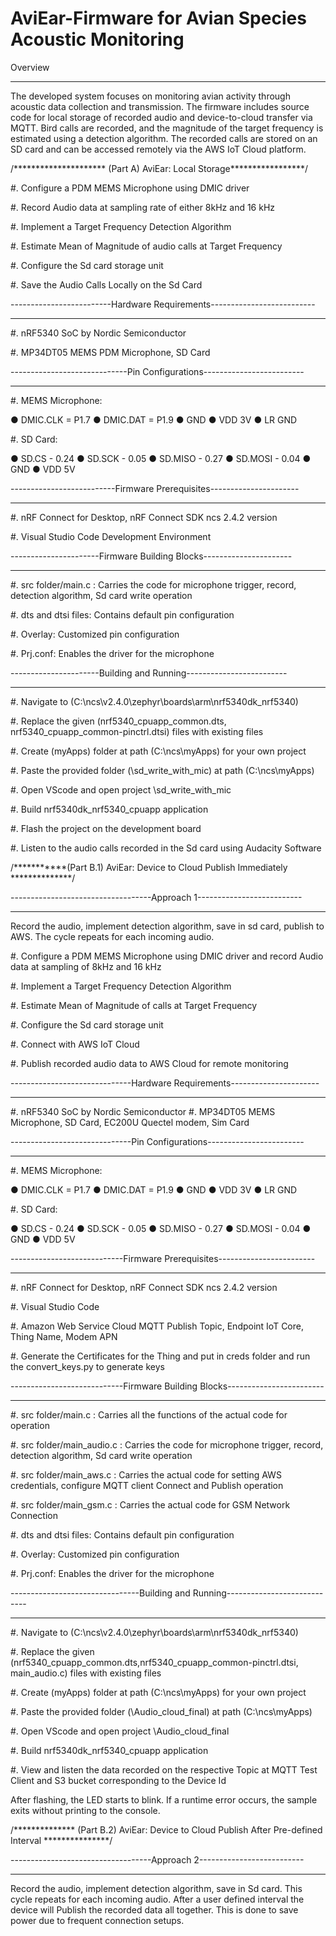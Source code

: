 # AviEar-Firmware for Avian Species Acoustic Monitoring

Overview
********
The developed system focuses on monitoring avian activity through acoustic data collection and transmission. The firmware includes source code for local storage of recorded audio and device-to-cloud transfer via MQTT. Bird calls are recorded, and the magnitude of the target frequency is estimated using a detection algorithm. The recorded calls are stored on an SD card and can be accessed remotely via the AWS IoT Cloud platform.

/********************* (Part A) AviEar: Local Storage*****************/

#. Configure a PDM MEMS Microphone using DMIC driver 

#. Record Audio data at sampling rate of either 8kHz and 16 kHz

#. Implement a Target Frequency Detection Algorithm

#. Estimate Mean of Magnitude of audio calls at Target Frequency

#. Configure the Sd card storage unit

#. Save the Audio Calls Locally on the Sd Card

-------------------------Hardware Requirements--------------------------
************************************************************************
#. nRF5340 SoC by Nordic Semiconductor

#. MP34DT05 MEMS PDM Microphone, SD Card

-----------------------------Pin Configurations-------------------------
************************************************************************
#. MEMS Microphone:

● DMIC.CLK = P1.7
● DMIC.DAT = P1.9
● GND
● VDD 3V
● LR GND

#. SD Card:

● SD.CS - 0.24
● SD.SCK - 0.05
● SD.MISO - 0.27
● SD.MOSI - 0.04
● GND
● VDD 5V

--------------------------Firmware Prerequisites----------------------
**********************************************************************
#. nRF Connect for Desktop, nRF Connect SDK ncs 2.4.2 version 

#. Visual Studio Code Development Environment

----------------------Firmware Building Blocks----------------------
********************************************************************
#. src folder/main.c : Carries the code for microphone trigger, record, detection algorithm, Sd card write operation

#. dts and dtsi files: Contains default pin configuration

#. Overlay: Customized pin configuration

#. Prj.conf: Enables the driver for the microphone

----------------------Building and Running-------------------------
*******************************************************************
#. Navigate to (C:\ncs\v2.4.0\zephyr\boards\arm\nrf5340dk_nrf5340)

#. Replace the given (nrf5340_cpuapp_common.dts, nrf5340_cpuapp_common-pinctrl.dtsi) files with existing files

#. Create (myApps) folder at path (C:\ncs\myApps) for your own project

#. Paste the provided folder (\sd_write_with_mic) at path (C:\ncs\myApps)

#. Open VScode and open project \sd_write_with_mic

#. Build nrf5340dk_nrf5340_cpuapp application

#. Flash the project on the development board

#. Listen to the audio calls recorded in the Sd card using Audacity Software

/***********(Part B.1) AviEar: Device to Cloud Publish Immediately **************/

-----------------------------------Approach 1--------------------------
***********************************************************************
Record the audio, implement detection algorithm, save in sd card, publish to AWS. The cycle repeats for each incoming audio.

#. Configure a PDM MEMS Microphone using DMIC driver and record Audio data at sampling of 8kHz and 16 kHz

#. Implement a Target Frequency Detection Algorithm

#. Estimate Mean of Magnitude of calls at Target Frequency

#. Configure the Sd card storage unit

#. Connect with AWS IoT Cloud

#. Publish recorded audio data to AWS Cloud for remote monitoring

------------------------------Hardware Requirements----------------------
*************************************************************************
#. nRF5340 SoC by Nordic Semiconductor
#. MP34DT05 MEMS Microphone, SD Card, EC200U Quectel modem, Sim Card

------------------------------Pin Configurations------------------------ 
************************************************************************
#. MEMS Microphone:

● DMIC.CLK = P1.7
● DMIC.DAT = P1.9
● GND
● VDD 3V
● LR GND

#. SD Card:

● SD.CS - 0.24
● SD.SCK - 0.05
● SD.MISO - 0.27
● SD.MOSI - 0.04
● GND
● VDD 5V

----------------------------Firmware Prerequisites------------------------
**************************************************************************
#. nRF Connect for Desktop, nRF Connect SDK ncs 2.4.2 version 

#. Visual Studio Code

#. Amazon Web Service Cloud MQTT Publish Topic, Endpoint IoT Core, Thing Name, Modem APN

#. Generate the Certificates for the Thing and put in creds folder and run the convert_keys.py to generate keys


----------------------------Firmware Building Blocks------------------------
****************************************************************************
#. src folder/main.c : Carries all the functions of the actual code for operation

#. src folder/main_audio.c : Carries the code for microphone trigger, record, detection algorithm, Sd card write operation

#. src folder/main_aws.c : Carries the actual code for setting AWS credentials, configure MQTT client Connect and Publish operation

#. src folder/main_gsm.c : Carries the actual code for GSM Network Connection 

#. dts and dtsi files: Contains default pin configuration

#. Overlay: Customized pin configuration

#. Prj.conf: Enables the driver for the microphone

--------------------------------Building and Running----------------------------
********************************************************************************

#. Navigate to (C:\ncs\v2.4.0\zephyr\boards\arm\nrf5340dk_nrf5340)

#. Replace the given (nrf5340_cpuapp_common.dts,nrf5340_cpuapp_common-pinctrl.dtsi, main_audio.c) files with existing files

#. Create (myApps) folder at path (C:\ncs\myApps) for your own project

#. Paste the provided folder (\Audio_cloud_final) at path (C:\ncs\myApps)

#. Open VScode and open project \Audio_cloud_final

#. Build nrf5340dk_nrf5340_cpuapp application 

#. View and listen the data recorded on the respective Topic at MQTT Test Client and S3 bucket corresponding to the Device Id

After flashing, the LED starts to blink. If a runtime error occurs, the sample
exits without printing to the console.

/************** (Part B.2) AviEar: Device to Cloud Publish After Pre-defined Interval ***************/
 
-----------------------------------Approach 2--------------------------
***********************************************************************
Record the audio, implement detection algorithm, save in Sd card. This cycle repeats for each incoming audio.
After a user defined interval the device will Publish the recorded data all together. This is done to save power
due to frequent connection setups.
